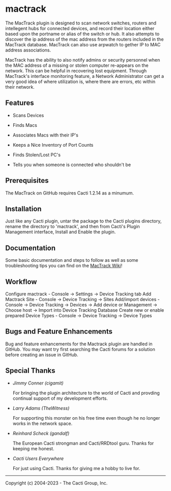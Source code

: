 # mactrack

The MacTrack plugin is designed to scan network switches, routers and
intellegent hubs for connected devices, and record their location either based
upon the portname or alias of the switch or hub.  It also attempts to discover
the ip address of the mac address from the routers included in the MacTrack
database.  MacTrack can also use arpwatch to gether IP to MAC address
associations.

MacTrack has the ability to also notify admins or security personnel when the
MAC address of a missing or stolen computer re-appears on the network.  This can
be helpful in recovering lost equipment.  Through MacTrack's interface
monitoring feature, a Network Administrator can get a very good idea of where
utilization is, where there are errors, etc within their network.

## Features

* Scans Devices

* Finds Macs

* Associates Macs with their IP's

* Keeps a Nice Inventory of Port Counts

* Finds Stolen/Lost PC's

* Tells you when someone is connected who shouldn't be

## Prerequisites

The MacTrack on GitHub requires Cacti 1.2.14 as a minumum.

## Installation

Just like any Cacti plugin, untar the package to the Cacti plugins directory,
rename the directory to 'mactrack', and then from Cacti's Plugin Management
interface, Install and Enable the plugin.

## Documentation

Some basic documentation and steps to follow as well as some troubleshooting
tips you can find on the [MacTrack
Wiki](https://github.com/Cacti/plugin_mactrack/wiki)!

## Workflow

Configure mactrack - Console -> Settings -> Device Tracking tab
Add Mactrack Site - Console -> Device Tracking -> Sites
Add/import devices - Console -> Device Tracking -> Devices -> Add device or Management -> Choose host -> Import into Device Tracking Database
Create new or enable prepared Device Types - Console -> Device Tracking -> Device Types

## Bugs and Feature Enhancements

Bug and feature enhancements for the Mactrack plugin are handled in GitHub. You
may want try first searching the Cacti forums for a solution before creating an
issue in GitHub.

## Special Thanks

* *Jimmy Conner (cigamit)*

  For bringing the plugin architecture to the world of Cacti and provding
  continual support of my development efforts.

* *Larry Adams (TheWitness)*

  For supporting this monster on his free time even though he no longer works in
  the network space.

* *Reinhard Scheck (gandalf)*

  The European Cacti strongman and Cacti/RRDtool guru.  Thanks for keeping me
  honest.

* *Cacti Users Everywhere*

  For just using Cacti.  Thanks for giving me a hobby to live for.

-----------------------------------------------
Copyright (c) 2004-2023 - The Cacti Group, Inc.
